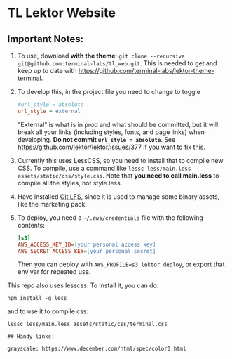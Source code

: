# TL Lektor Website

## Important Notes:

1. To use, download **with the theme**: `git clone --recursive git@github.com:terminal-labs/tl_web.git`. This is needed to get and keep up to date with https://github.com/terminal-labs/lektor-theme-terminal.
1. To develop this, in the project file you need to change to toggle

    ```ini
    #url_style = absolute
    url_style = external
    ```

    "External" is what is in prod and what should be committed, but it will break all your links (including styles, fonts, and page links) when developing. **Do not commit `url_style = absolute`**. See https://github.com/lektor/lektor/issues/377 if you want to fix this.

1. Currently this uses LessCSS, so you need to install that to compile new CSS. To compile, use a command like `lessc less/main.less assets/static/css/style.css`. Note that **you need to call main.less** to compile all the styles, not style.less.
1. Have installed [Git LFS](https://git-lfs.github.com/), since it is used to manage some binary assets, like the marketing pack.
1. To deploy, you need a `~/.aws/credentials` file with the following contents:

    ```ini
    [s3]
    AWS_ACCESS_KEY_ID=[your personal access key]
    AWS_SECRET_ACCESS_KEY=[your personal secret]
    ```

    Then you can deploy with `AWS_PROFILE=s3 lektor deploy`, or export that env var for repeated use.

This repo also uses lesscss. To install it, you can do:

```shell
npm install -g less
```

and to use it to compile css:

```shell
lessc less/main.less assets/static/css/terminal.css

## Handy links:

grayscale: https://www.december.com/html/spec/color0.html
